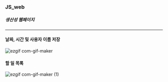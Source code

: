 ### JS_web
##### 생산성 웹페이지

--- 

#### 날짜, 시간 및 사용자 이름 저장

![ezgif com-gif-maker](https://user-images.githubusercontent.com/63100352/102588036-1fb3d380-4150-11eb-83c6-58caba29130a.gif)


#### 할 일 목록 
![ezgif com-gif-maker (1)](https://user-images.githubusercontent.com/63100352/103063759-a146ae00-45f5-11eb-8dc4-47fce3aa6d36.gif)


